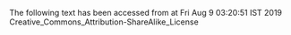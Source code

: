 The following text has been accessed from at Fri Aug 9 03:20:51 IST 2019
Creative_Commons_Attribution-ShareAlike_License
